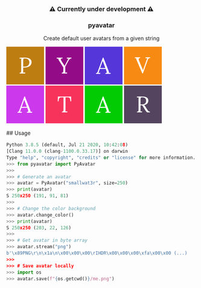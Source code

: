 <h3 align="center">⚠️ Currently under development ⚠️</h3>

<h3 align="center">pyavatar</h3>
<p align="center">Create default user avatars from a given string</p>

![](images/1.png "")
![](images/2.png "")
![](images/3.png "")
![](images/4.png "")
![](images/5.png "")
![](images/6.png "")
![](images/7.png "")
![](images/8.png "")

## Usage

```python
Python 3.8.5 (default, Jul 21 2020, 10:42:08)
[Clang 11.0.0 (clang-1100.0.33.17)] on darwin
Type "help", "copyright", "credits" or "license" for more information.
>>> from pyavatar import PyAvatar
>>>
>>> # Generate an avatar
>>> avatar = PyAvatar("smallwat3r", size=250)
>>> print(avatar)
S 250x250 (191, 91, 81)
>>>
>>> # Change the color background
>>> avatar.change_color()
>>> print(avatar)
S 250x250 (203, 22, 126)
>>>
>>> # Get avatar in byte array
>>> avatar.stream("png")
b'\x89PNG\r\n\x1a\n\x00\x00\x00\rIHDR\x00\x00\x00\xfa\x00\x00 (...)
>>>
>>> # Save avatar locally
>>> import os
>>> avatar.save(f"{os.getcwd()}/me.png")
```
